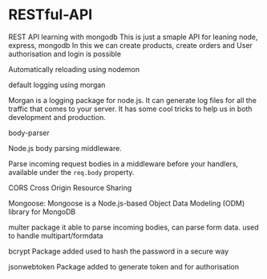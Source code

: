 # RESTful-API
REST API learning with mongodb
This is just a smaple API for leaning node, express, mongodb
In this we can create products, create orders and User authorisation and login is possible

Automatically reloading using nodemon

default logging using morgan

Morgan is a logging package for node.js. It can generate log files for all the traffic that comes to your server. It has some cool tricks to help us in both development and production.

body-parser

Node.js body parsing middleware.

Parse incoming request bodies in a middleware before your handlers, available under the `req.body` property.

CORS Cross Origin Resource Sharing

Mongoose: 
Mongoose is a Node.js-based Object Data Modeling (ODM) library for MongoDB

multer package
it able to parse incoming bodies, can parse form data. used to handle multipart/formdata

bcrypt 
Package added used to hash the password in a secure way

jsonwebtoken
Package added to generate token and for authorisation
